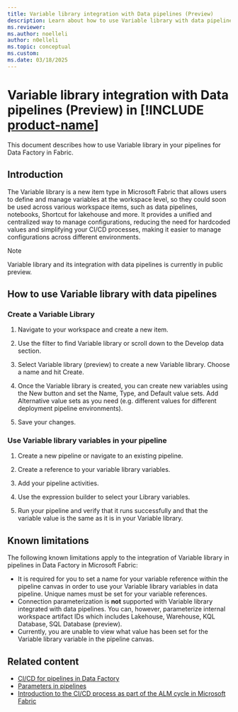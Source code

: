```yaml
---
title: Variable library integration with Data pipelines (Preview)
description: Learn about how to use Variable library with data pipelines. 
ms.reviewer: 
ms.author: noelleli
author: n0elleli
ms.topic: conceptual
ms.custom:
ms.date: 03/18/2025
---
```


# Variable library integration with Data pipelines (Preview) in [!INCLUDE [product-name](../includes/product-name.md)]

This document describes how to use Variable library in your pipelines for Data Factory in Fabric.

## Introduction

The Variable library is a new item type in Microsoft Fabric that allows users to define and manage variables at the workspace level, so they could soon be used across various workspace items, such as data pipelines, notebooks, Shortcut for lakehouse and more. It provides a unified and centralized way to manage configurations, reducing the need for hardcoded values and simplifying your CI/CD processes, making it easier to manage configurations across different environments.

> [!NOTE]
>  Variable library and its integration with data pipelines is currently in public preview.


## How to use Variable library with data pipelines

### Create a Variable Library

1. Navigate to your workspace and create a new item. 
 
2. Use the filter to find Variable library or scroll down to the Develop data section. 
 
3. Select Variable library (preview) to create a new Variable library. Choose a name and hit Create. 
 
4. Once the Variable library is created, you can create new variables using the New button and set the Name, Type, and Default value sets. Add Alternative value sets as you need (e.g. different values for different deployment pipeline environments). 
 
5.	Save your changes. 

### Use Variable library variables in your pipeline

1. Create a new pipeline or navigate to an existing pipeline.


2. Create a reference to your variable library variables.


3. Add your pipeline activities.


4. Use the expression builder to select your Library variables.


5. Run your pipeline and verify that it runs successfully and that the variable value is the same as it is in your Variable library. 



## Known limitations

The following known limitations apply to the integration of Variable library in pipelines in Data Factory in Microsoft Fabric:

- It is required for you to set a name for your variable reference within the pipeline canvas in order to use your Variable library variables in data pipeline. Unique names must be set for your variable references.
- Connection parameterization is **not** supported with Variable library integrated with data pipelines. You can, however, parameterize internal workspace artifact IDs which includes Lakehouse, Warehouse, KQL Database, SQL Database (preview). 
- Currently, you are unable to view what value has been set for the Variable library variable in the pipeline canvas. 



## Related content

- [CI/CD for pipelines in Data Factory](../datafactory/cicd-pipelines.md)
- [Parameters in pipelines](../datafactory/parameters.md)
- [Introduction to the CI/CD process as part of the ALM cycle in Microsoft Fabric](../cicd/cicd-overview.md?source=recommendations)
